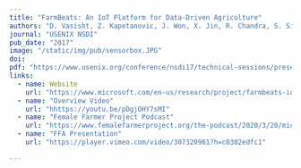 ```yaml
---
title: "FarmBeats: An IoT Platform for Data-Driven Agriculture"
authors: "D. Vasisht, Z. Kapetanovic, J. Won, X. Jin, R. Chandra, S. Sinha, A. Kapoor, M. Sudarshan, S. Stratman"
journal: "USENIX NSDI"
pub_date: "2017"
image: "/static/img/pub/sensorbox.JPG"
doi: 
pdf: "https://www.usenix.org/conference/nsdi17/technical-sessions/presentation/vasisht"
links:
  - name: Website
    url: "https://www.microsoft.com/en-us/research/project/farmbeats-iot-agriculture/"
  - name: "Overview Video"
    url: "hhttps://youtu.be/pDgjOHY7sMI"
  - name: "Female Farmer Project Podcast"
    url: "https://www.femalefarmerproject.org/the-podcast/2020/3/20/microsoft-farmbeats-with-zerina-kapetanovic"
  - name: "FFA Presentation"
    url: "https://player.vimeo.com/video/307320961?h=c0302edfc1"

---
```

